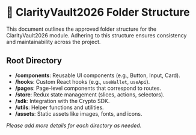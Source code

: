 # 📂 ClarityVault2026 Folder Structure

This document outlines the approved folder structure for the ClarityVault2026 module. Adhering to this structure ensures consistency and maintainability across the project.

## Root Directory

- **/components**: Reusable UI components (e.g., Button, Input, Card).
- **/hooks**: Custom React hooks (e.g., `useWallet`, `useApi`).
- **/pages**: Page-level components that correspond to routes.
- **/store**: Redux state management (slices, actions, selectors).
- **/sdk**: Integration with the Crypto SDK.
- **/utils**: Helper functions and utilities.
- **/assets**: Static assets like images, fonts, and icons.

*Please add more details for each directory as needed.*
